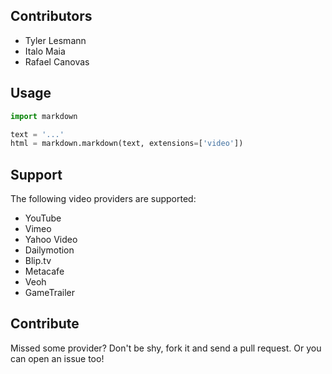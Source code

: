 Contributors
------------
 - Tyler Lesmann
 - Italo Maia
 - Rafael Canovas

Usage
-------
```python
import markdown

text = '...'
html = markdown.markdown(text, extensions=['video'])
```

Support
-------

The following video providers are supported:

 - YouTube
 - Vimeo
 - Yahoo Video
 - Dailymotion
 - Blip.tv
 - Metacafe
 - Veoh
 - GameTrailer


Contribute
----------
Missed some provider?
Don't be shy, fork it and send a pull request.
Or you can open an issue too!
